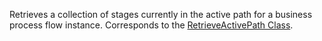 Retrieves a collection of stages currently in the active path for a business process flow instance.
Corresponds to the [RetrieveActivePath Class](https://msdn.microsoft.com/library/microsoft.crm.sdk.messages.retrieveactivepathrequest.aspx).
